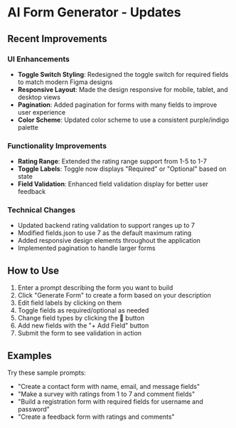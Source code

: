# AI Form Generator - Updates

## Recent Improvements

### UI Enhancements
- **Toggle Switch Styling**: Redesigned the toggle switch for required fields to match modern Figma designs
- **Responsive Layout**: Made the design responsive for mobile, tablet, and desktop views
- **Pagination**: Added pagination for forms with many fields to improve user experience
- **Color Scheme**: Updated color scheme to use a consistent purple/indigo palette

### Functionality Improvements
- **Rating Range**: Extended the rating range support from 1-5 to 1-7
- **Toggle Labels**: Toggle now displays "Required" or "Optional" based on state
- **Field Validation**: Enhanced field validation display for better user feedback

### Technical Changes
- Updated backend rating validation to support ranges up to 7
- Modified fields.json to use 7 as the default maximum rating
- Added responsive design elements throughout the application
- Implemented pagination to handle larger forms

## How to Use

1. Enter a prompt describing the form you want to build
2. Click "Generate Form" to create a form based on your description
3. Edit field labels by clicking on them
4. Toggle fields as required/optional as needed
5. Change field types by clicking the 🔀 button
6. Add new fields with the "+ Add Field" button
7. Submit the form to see validation in action

## Examples

Try these sample prompts:
- "Create a contact form with name, email, and message fields"
- "Make a survey with ratings from 1 to 7 and comment fields"
- "Build a registration form with required fields for username and password"
- "Create a feedback form with ratings and comments"
